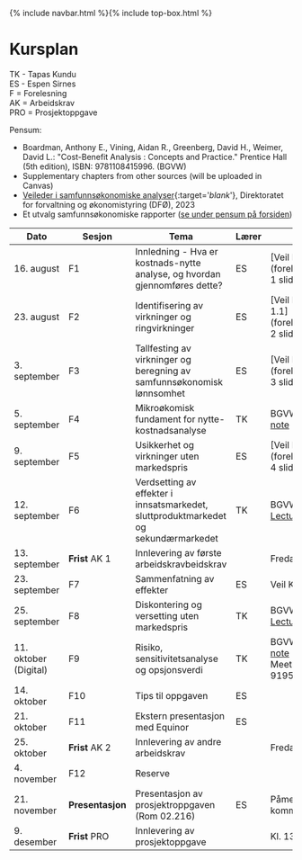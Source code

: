 {% include navbar.html %}{% include top-box.html %}
# Kursplan  

TK - Tapas Kundu      
ES - Espen Sirnes     
F = Forelesning     
AK = Arbeidskrav      
PRO = Prosjektoppgave    
   
Pensum:
* Boardman, Anthony E., Vining, Aidan R., Greenberg, David H., Weimer, David L.: "Cost-Benefit Analysis : Concepts and Practice." Prentice Hall (5th edition), ISBN: 9781108415996. (BGVW)
* Supplementary chapters from other sources (will be uploaded in Canvas)
* [Veileder i samfunnsøkonomiske analyser](articles/Veileder_samfunnsokonomiske_analyser_nov23.pdf){:target='_blank_'}, Direktoratet for forvaltning og økonomistyring (DFØ), 2023
* Et utvalg samfunnsøkonomiske rapporter ([se under pensum på forsiden](https://uit-sok-2014-h24.github.io/index.html))
        

|Dato <img width=100/>| Sesjon <img width=80/>   | Tema                                                              | Lærer  | Ressurser <img width=200/>  |
|--------|----------------|----------------------------------------------------------------------|-----------|--------------------------------------|
| 16. august|F1   | Innledning - Hva er kostnads-nytte analyse, og hvordan gjennomføres dette? | ES       | [Veil Kap. 1, 2, 3.1, 3.2](forelesninger/Forelesning 1 slides.html)  | 
|23. august |F2  | Identifisering av virkninger og ringvirkninger  | ES | [Veil Kap 3.3, 4.3 vedlegg 1.1](forelesninger/Forelesning 2 slides.html) |
|3. september|F3  |Tallfesting av virkninger og beregning av samfunnsøkonomisk lønnsomhet | ES | [Veil Kap 3.4, 3.5](forelesninger/Forelesning 3 slides.html) |
|5. september|F4  | Mikroøkomisk fundament for nytte-kostnadsanalyse | TK | BGVW kap. 2,3 [Lecture note](forelesninger/L1.pdf) |
|9. september |F5  | Usikkerhet og virkninger uten markedspris | ES | [Veil Kap 4.1, 3.6, 4.4](forelesninger/Forelesning 4 slides.html) |
|12. september|F6  | Verdsetting av effekter i innsatsmarkedet, sluttproduktmarkedet og sekundærmarkedet | TK |  BGVW kap. 5, 6, 7 [Lecture note](forelesninger/L2.pdf) | 
|13. september |**Frist** AK 1  | Innlevering av første arbeidskravbeidskrav |  |Fredag 13. sept. 1600  |
|23. september|F7  | Sammenfatning av effekter  | ES | Veil Kap 3.7, 3.8 |
|25. september|F8  | Diskontering  og versetting uten markedspris | TK |  BGVW kap. 9, 10, 15 [Lecture note](forelesninger/L3.pdf) |
|11. oktober (Digital) |F9  | Risiko, sensitivitetsanalyse og opsjonsverdi | TK |  BGVW kap. 11 [Lecture note](forelesninger/L4.pdf) (Digital [Zoom Link](https://oslomet.zoom.us/j/67519179195?pwd=AZ0s0WpPzo77mFktBf3HAchJXVBp8Y.1) Meeting ID: 675 1917 9195 Password: 378310) |
|14. oktober|F10 | Tips til oppgaven  | ES |  |
|21. oktober|F11 | Ekstern presentasjon med Equinor  | ES |  |
|25. oktober |**Frist** AK 2  | Innlevering av andre arbeidskrav |  |Fredag 25. okt. 1600 |
|4. november|F12 | Reserve     |    |    |
|21. november |**Presentasjon** | Presentasjon av prosjektroppgaven (Rom 02.216) | ES |Påmeldingsskjema kommer |
|9. desember |**Frist** PRO  | Innlevering av prosjektoppgave |  |Kl. 13.00 i Wiseflow |





   





